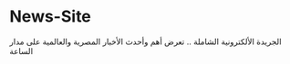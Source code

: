 # News-Site
الجريدة الألكترونية الشاملة .. تعرض أهم وأحدث الأخبار المصرية والعالمية على مدار الساعة 
